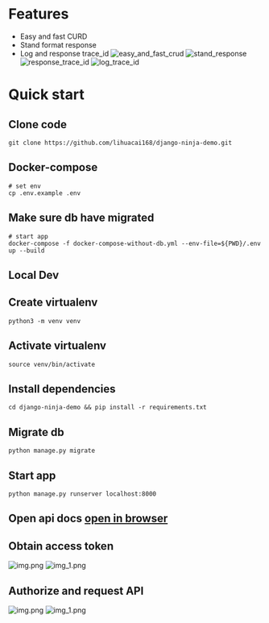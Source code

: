 # Features
- Easy and fast CURD
- Stand format response
- Log and response trace_id
![easy_and_fast_crud](assets/easy_and_fast_crud.png)
![stand_response](assets/stand_response.png)
![response_trace_id](assets/response_trace_id.png)
![log_trace_id](assets/log_trace_id.png)


# Quick start
## Clone code
`git clone https://github.com/lihuacai168/django-ninja-demo.git`


## Docker-compose

```shell
# set env
cp .env.example .env
```

## Make sure db have migrated
    
```shell
# start app
docker-compose -f docker-compose-without-db.yml --env-file=${PWD}/.env up --build
```


## Local Dev

## Create virtualenv
```
python3 -m venv venv
```

## Activate virtualenv
```
source venv/bin/activate
```

## Install dependencies
```
cd django-ninja-demo && pip install -r requirements.txt
```

## Migrate db
```
python manage.py migrate
```

## Start app
```
python manage.py runserver localhost:8000
```

## Open api docs [open in browser](http://localhost:8000/api/docs)


## Obtain access token
![img.png](assets/obtain_token_request.png)
![img_1.png](assets/obtain_token_response.png)


## Authorize and request API
![img.png](assets/authorize.png)
![img_1.png](assets/request_api.png)
